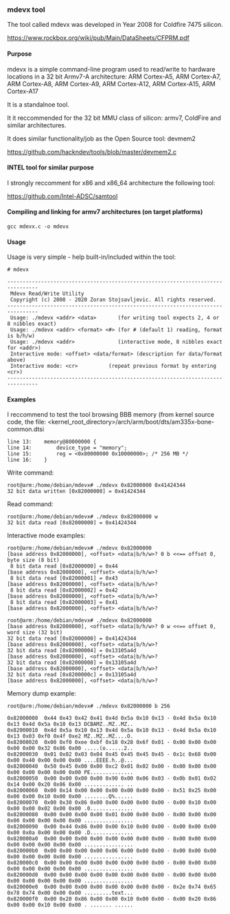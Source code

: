 ### mdevx tool

The tool called mdevx was developed in Year 2008 for Coldfire 7475 silicon.

https://www.rockbox.org/wiki/pub/Main/DataSheets/CFPRM.pdf

#### Purpose

mdevx is a simple command-line program used to read/write to hardware locations in a 32 bit Armv7-A architecture:
ARM Cortex-A5, ARM Cortex-A7, ARM Cortex-A8, ARM Cortex-A9, ARM Cortex-A12, ARM Cortex-A15, ARM Cortex-A17

It is a standalnoe tool.

It it reccommended for the 32 bit MMU class of silicon: armv7, ColdFire and similar
architectures.

It does similar functionality/job as the Open Source tool: devmem2

https://github.com/hackndev/tools/blob/master/devmem2.c

#### INTEL tool for similar purpose

I strongly reccomment for x86 and x86_64 architecture the following tool:

https://github.com/Intel-ADSC/samtool

#### Compiling and linking for armv7 architectures (on target platforms)

	gcc mdevx.c -o mdevx

#### Usage

Usage is very simple - help built-in/included within the tool:

	# mdevx

	--------------------------------------------------------------------------------
	 Mdevx Read/Write Utility
	 Copyright (c) 2008 - 2020 Zoran Stojsavljevic. All rights reserved.
	--------------------------------------------------------------------------------
	 Usage: ./mdevx <addr> <data>       (for writing tool expects 2, 4 or 8 nibbles exact)
	 Usage: ./mdevx <addr> <format> <#> (for # (default 1) reading, format is b/h/w)
	 Usage: ./mdevx <addr>              (interactive mode, 8 nibbles exact for <addr>)
	 Interactive mode: <offset> <data/format> (description for data/format above)
	 Interactive mode: <cr>          (repeat previous format by entering <cr>)
	--------------------------------------------------------------------------------

#### Examples

I reccommend to test the tool browsing BBB memory (from kernel source code, the file:
<kernel_root_directory>/arch/arm/boot/dts/am335x-bone-common.dtsi

	line 13:	memory@80000000 {
	line 14:		device_type = "memory";
	line 15:		reg = <0x80000000 0x10000000>; /* 256 MB */
	line 16:	}

Write command:

	root@arm:/home/debian/mdevx# ./mdevx 0x82000000 0x41424344
	32 bit data written [0x82000000] = 0x41424344

Read command:

	root@arm:/home/debian/mdevx# ./mdevx 0x82000000 w
	32 bit data read [0x82000000] = 0x41424344

Interactive mode examples:

	root@arm:/home/debian/mdevx# ./mdevx 0x82000000
	[base address 0x82000000], <offset> <data|b/h/w>? 0 b <<== offset 0, byte size (8 bit)
	 8 bit data read [0x82000000] = 0x44
	[base address 0x82000000], <offset> <data|b/h/w>?
	 8 bit data read [0x82000001] = 0x43
	[base address 0x82000000], <offset> <data|b/h/w>?
	 8 bit data read [0x82000002] = 0x42
	[base address 0x82000000], <offset> <data|b/h/w>?
	 8 bit data read [0x82000003] = 0x41
	[base address 0x82000000], <offset> <data|b/h/w>?

	root@arm:/home/debian/mdevx# ./mdevx 0x82000000
	[base address 0x82000000], <offset> <data|b/h/w>? 0 w <<== offset 0, word size (32 bit)
	32 bit data read [0x82000000] = 0x41424344
	[base address 0x82000000], <offset> <data|b/h/w>?
	32 bit data read [0x82000004] = 0x13105a4d
	[base address 0x82000000], <offset> <data|b/h/w>?
	32 bit data read [0x82000008] = 0x13105a4d
	[base address 0x82000000], <offset> <data|b/h/w>?
	32 bit data read [0x8200000c] = 0x13105a4d
	[base address 0x82000000], <offset> <data|b/h/w>?

Memory dump example:

	root@arm:/home/debian/mdevx# ./mdevx 0x82000000 b 256

	0x82000000  0x44 0x43 0x42 0x41 0x4d 0x5a 0x10 0x13 - 0x4d 0x5a 0x10 0x13 0x4d 0x5a 0x10 0x13 DCBAMZ..MZ..MZ..
	0x82000010  0x4d 0x5a 0x10 0x13 0x4d 0x5a 0x10 0x13 - 0x4d 0x5a 0x10 0x13 0x03 0xf0 0x4f 0xe2 MZ..MZ..MZ....O.
	0x82000020  0x00 0xf0 0xee 0xbf 0x18 0x28 0x6f 0x01 - 0x00 0x00 0x00 0x00 0x00 0x32 0x86 0x00 .....(o......2..
	0x82000030  0x01 0x02 0x03 0x04 0x45 0x45 0x45 0x45 - 0x1c 0x68 0x00 0x00 0x40 0x00 0x00 0x00 ....EEEE.h..@...
	0x82000040  0x50 0x45 0x00 0x00 0xc2 0x01 0x02 0x00 - 0x00 0x00 0x00 0x00 0x00 0x00 0x00 0x00 PE..............
	0x82000050  0x00 0x00 0x00 0x00 0x90 0x00 0x06 0x03 - 0x0b 0x01 0x02 0x14 0x00 0x20 0x86 0x00 ............. ..
	0x82000060  0x00 0x14 0x00 0x00 0x00 0x00 0x00 0x00 - 0x51 0x25 0x00 0x00 0x00 0x10 0x00 0x00 ........Q%......
	0x82000070  0x00 0x30 0x86 0x00 0x00 0x00 0x00 0x00 - 0x00 0x10 0x00 0x00 0x00 0x02 0x00 0x00 .0..............
	0x82000080  0x00 0x00 0x00 0x00 0x01 0x00 0x00 0x00 - 0x00 0x00 0x00 0x00 0x00 0x00 0x00 0x00 ................
	0x82000090  0x00 0x44 0x86 0x00 0x00 0x10 0x00 0x00 - 0x00 0x00 0x00 0x00 0x0a 0x00 0x00 0x00 .D..............
	0x820000a0  0x00 0x00 0x00 0x00 0x00 0x00 0x00 0x00 - 0x00 0x00 0x00 0x00 0x00 0x00 0x00 0x00 ................
	0x820000b0  0x00 0x00 0x00 0x00 0x06 0x00 0x00 0x00 - 0x00 0x00 0x00 0x00 0x00 0x00 0x00 0x00 ................
	0x820000c0  0x00 0x00 0x00 0x00 0x00 0x00 0x00 0x00 - 0x00 0x00 0x00 0x00 0x00 0x00 0x00 0x00 ................
	0x820000d0  0x00 0x00 0x00 0x00 0x00 0x00 0x00 0x00 - 0x00 0x00 0x00 0x00 0x00 0x00 0x00 0x00 ................
	0x820000e0  0x00 0x00 0x00 0x00 0x00 0x00 0x00 0x00 - 0x2e 0x74 0x65 0x78 0x74 0x00 0x00 0x00 .........text...
	0x820000f0  0x00 0x20 0x86 0x00 0x00 0x10 0x00 0x00 - 0x00 0x20 0x86 0x00 0x00 0x10 0x00 0x00 . ....... ......
